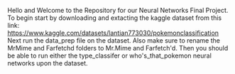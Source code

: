 Hello and Welcome to the Repository for our Neural Networks Final Project. 
To begin start by downloading and extacting the kaggle dataset from this link: https://www.kaggle.com/datasets/lantian773030/pokemonclassification
Next run the data_prep file on the dataset. Also make sure to rename the MrMime and Farfetchd folders to Mr.Mime and Farfetch'd.
Then you should be able to run either the type_classifer or who's_that_pokemon neural networks upon the dataset.

